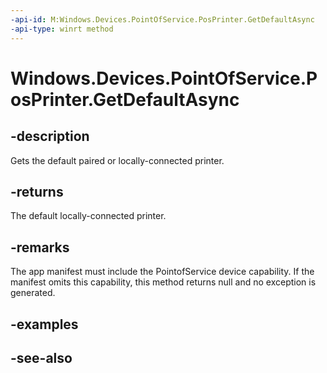 ----api-id: M:Windows.Devices.PointOfService.PosPrinter.GetDefaultAsync
-api-type: winrt method
---<!-- Method syntaxpublic Windows.Foundation.IAsyncOperation<Windows.Devices.PointOfService.PosPrinter> GetDefaultAsync()--># Windows.Devices.PointOfService.PosPrinter.GetDefaultAsync## -descriptionGets the default paired or locally-connected printer.## -returnsThe default locally-connected printer.## -remarksThe app manifest must include the PointofService device capability. If the manifest omits this capability, this method returns null and no exception is generated.## -examples## -see-also